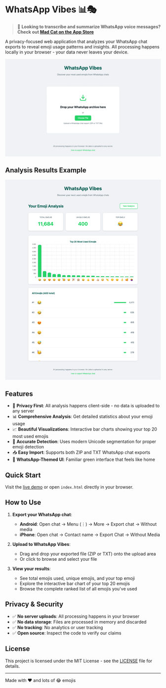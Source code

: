 # WhatsApp Vibes 📊🎭

> 📱 **Looking to transcribe and summarize WhatsApp voice messages? Check out [Mad Cat on the App Store](https://apps.apple.com/de/app/madcat-whatsapp-audio-to-text/id6636497169?l=en-GB)**

A privacy-focused web application that analyzes your WhatsApp chat exports to reveal emoji usage patterns and insights. All processing happens locally in your browser - your data never leaves your device.

![WhatsApp Vibes Screenshot](./screenshot.png)

## Analysis Results Example

![WhatsApp Vibes Results](./results-screenshot.png)

## Features

- 📱 **Privacy First**: All analysis happens client-side - no data is uploaded to any server
- 📊 **Comprehensive Analysis**: Get detailed statistics about your emoji usage
- 📈 **Beautiful Visualizations**: Interactive bar charts showing your top 20 most used emojis
- 🎯 **Accurate Detection**: Uses modern Unicode segmentation for proper emoji detection
- 📥 **Easy Import**: Supports both ZIP and TXT WhatsApp chat exports
- 🎨 **WhatsApp-Themed UI**: Familiar green interface that feels like home

## Quick Start

Visit the [live demo](https://vpdn.github.io/whatsapp-vibes/) or open `index.html` directly in your browser.

## How to Use

1. **Export your WhatsApp chat**:
   - **Android**: Open chat → Menu (⋮) → More → Export chat → Without media
   - **iPhone**: Open chat → Contact name → Export Chat → Without Media

2. **Upload to WhatsApp Vibes**:
   - Drag and drop your exported file (ZIP or TXT) onto the upload area
   - Or click to browse and select your file

3. **View your results**:
   - See total emojis used, unique emojis, and your top emoji
   - Explore the interactive bar chart of your top 20 emojis
   - Browse the complete ranked list of all emojis you've used

## Privacy & Security
- ✅ **No server uploads**: All processing happens in your browser
- ✅ **No data storage**: Files are processed in memory and discarded
- ✅ **No tracking**: No analytics or user tracking
- ✅ **Open source**: Inspect the code to verify our claims

## License

This project is licensed under the MIT License - see the [LICENSE](LICENSE) file for details.

---

Made with ❤️ and lots of 😂 emojis
